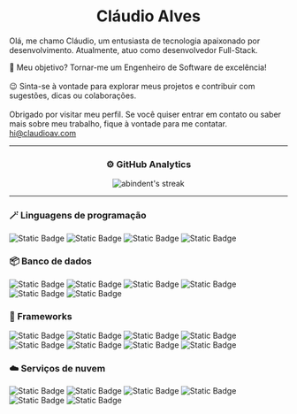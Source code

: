 <h1 align="center">Cláudio Alves</h1>

Olá, me chamo Cláudio, um entusiasta de tecnologia apaixonado por desenvolvimento. Atualmente, atuo como desenvolvedor Full-Stack.

🎯 Meu objetivo? Tornar-me um Engenheiro de Software de excelência!
<br>
<br>
😉 Sinta-se à vontade para explorar meus projetos e contribuir com sugestões, dicas ou colaborações.
<br><br>
Obrigado por visitar meu perfil. Se você quiser entrar em contato ou saber mais sobre meu trabalho, fique à vontade para me contatar.
hi@claudioav.com

----

<h3 align="center">⚙️  GitHub Analytics</h3>

<div display="flex" align="center">
  <img alt="abindent's streak" src="https://github-readme-streak-stats.herokuapp.com?user=claudioavgo&theme=radical&locale=pt-br"/>
</div>

----

### 🪄 Linguagens de programação
<div style="flex">
  <img alt="Static Badge" src="https://img.shields.io/badge/Python-a?logo=Python&logoColor=black&color=white">
  <img alt="Static Badge" src="https://img.shields.io/badge/Java-a?logo=openjdk&logoColor=black&color=white">
  <img alt="Static Badge" src="https://img.shields.io/badge/JavaScript-a?style=flat&logo=JavaScript&logoColor=black&color=white">
  <img alt="Static Badge" src="https://img.shields.io/badge/-asdasd?style=flat&logo=C&logoColor=black&color=white">
</div>

### 📦 Banco de dados
<div style="flex">
<img alt="Static Badge" src="https://img.shields.io/badge/PostgreSQL-a?style=flat&logo=PostgreSQL&logoColor=white&color=blue">
<img alt="Static Badge" src="https://img.shields.io/badge/MongoDB-a?style=flat&logo=MongoDB&logoColor=white&color=blue">
<img alt="Static Badge" src="https://img.shields.io/badge/Supabase-a?style=flat&logo=Supabase&logoColor=white&color=blue">
<img alt="Static Badge" src="https://img.shields.io/badge/Redis-a?style=flat&logo=Redis&logoColor=white&color=blue">
<img alt="Static Badge" src="https://img.shields.io/badge/sqlite-a?style=flat&logo=sqlite&logoColor=white&color=blue">
<img alt="Static Badge" src="https://img.shields.io/badge/mariadb-a?style=flat&logo=mariadb&logoColor=white&color=blue">
</div>

### 🔧 Frameworks
<div style="flex">
  <img alt="Static Badge" src="https://img.shields.io/badge/Flask-a?style=flat&logo=Flask&logoColor=white&color=red">
  <img alt="Static Badge" src="https://img.shields.io/badge/FastAPi-a?style=flat&logo=FastAPi&logoColor=white&color=red">
  <img alt="Static Badge" src="https://img.shields.io/badge/SQLAlchemy-a?style=flat&logo=SQlAlchemy&logoColor=white&color=red">
  <img alt="Static Badge" src="https://img.shields.io/badge/Django-a?style=flat&logo=Django&logoColor=white&color=red">
  <img alt="Static Badge" src="https://img.shields.io/badge/Jinja-a?style=flat&logo=Jinja&logoColor=white&color=red">
  <img alt="Static Badge" src="https://img.shields.io/badge/React-a?style=flat&logo=React&logoColor=white&color=red">
  <img alt="Static Badge" src="https://img.shields.io/badge/Express-a?style=flat&logo=Express&logoColor=white&color=red">
  <img alt="Static Badge" src="https://img.shields.io/badge/SpringBoot-a?style=flat&logo=SpringBoot&logoColor=white&color=red">
</div>

### ☁️ Serviços de nuvem

<div style="flex">
  <img alt="Static Badge" src="https://img.shields.io/badge/Azure-a?style=flat&logo=MicrosoftAzure&logoColor=white&color=purple">
  <img alt="Static Badge" src="https://img.shields.io/badge/Firebase-a?style=flat&logo=Firebase&logoColor=white&color=purple">
  <img alt="Static Badge" src="https://img.shields.io/badge/AWS-a?style=flat&logo=Amazonaws&logoColor=white&color=purple">
  <img alt="Static Badge" src="https://img.shields.io/badge/DigitalOcean-a?style=flat&logo=digitalocean&logoColor=white&color=purple">
  <img alt="Static Badge" src="https://img.shields.io/badge/OVH-a?style=flat&logo=ovh&logoColor=white&color=purple">
  <img alt="Static Badge" src="https://img.shields.io/badge/Vercel-a?style=flat&logo=Vercel&logoColor=white&color=purple">

</div>
